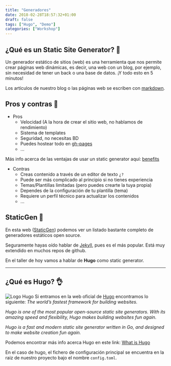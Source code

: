 ```yaml
---
title: "Generadores"
date: 2018-02-28T18:57:32+01:00
draft: false
tags: ["Hugo", "Demo"]
categories: ["Workshop"]
---
```


## ¿Qué es un Static Site Generator? 🤔
Un generador estático de sitios (web) es una herramienta que nos permite crear páginas web dinámicas, es decir,
una web con un blog, por ejemplo, sin necesidad de tener un back o una base de datos. ¡Y todo esto en 5 minutos!

Los artículos de nuestro blog o las páginas web se escriben con [markdown](https://guides.github.com/pdfs/markdown-cheatsheet-online.pdf).

<!--more-->

## Pros y contras 📌
- Pros
    - Velocidad (A la hora de crear el sitio web, no hablamos de rendimiento)
    - Sistema de templates
    - Seguridad, no necesitas BD
    - Puedes hostear todo en [gh-pages](https://pages.github.com/)
    - ...

Más info acerca de las ventajas de usar un static generator aquí: [benefits](https://gohugo.io/about/benefits/)

- Contras
    - Creas contenido a través de un editor de texto `¿?`
    - Puede ser más complicado al principio si no tienes experiencia
    - Temas/Plantillas limitadas (pero puedes crearte la tuya propia)
    - Dependes de la configuración de tu plantilla (tema)
    - Requiere un perfil técnico para actualizar los contenidos
    - ...

## StaticGen 💪
En esta web ([StaticGen](https://www.staticgen.com/)) podemos ver un listado bastante completo de generadores estáticos open source.

Seguramente hayas oído hablar de [Jekyll](https://jekyllrb.com/), pues es el más popular. Está muy extendido en muchos repos de github.

En el taller de hoy vamos a hablar de **Hugo** como static generator.

---

## ¿Qué es Hugo? 👌
![Logo Hugo](/img/01/hugo-logo.png)
Si entramos en la web oficial de [Hugo](https://gohugo.io/) encontramos lo siguiente:
_The world’s fastest framework for building websites._

_Hugo is one of the most popular open-source static site generators.
With its amazing speed and flexibility, Hugo makes building websites fun again._

_Hugo is a fast and modern static site generator written in Go, and designed to make website creation fun again._  

Podemos encontrar más info acerca Hugo en este link: [What is Hugo](https://gohugo.io/about/what-is-hugo/)

En el caso de hugo, el fichero de configuración principal se encuentra en la raiz de nuestro proyecto bajo el nombre
`config.toml`.








